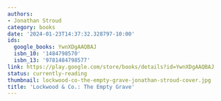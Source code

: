 ```yaml
---
authors:
- Jonathan Stroud
category: books
date: '2024-01-23T14:37:32.328797-10:00'
ids:
  google_books: YwnXDgAAQBAJ
  isbn_10: '1484798570'
  isbn_13: '9781484798577'
link: https://play.google.com/store/books/details?id=YwnXDgAAQBAJ
status: currently-reading
thumbnail: lockwood-co-the-empty-grave-jonathan-stroud-cover.jpg
title: 'Lockwood & Co.: The Empty Grave'
---
```

